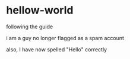 # hellow-world
following the guide

i am a guy no longer flagged as a spam account

also, I have now spelled "Hello" correctly
